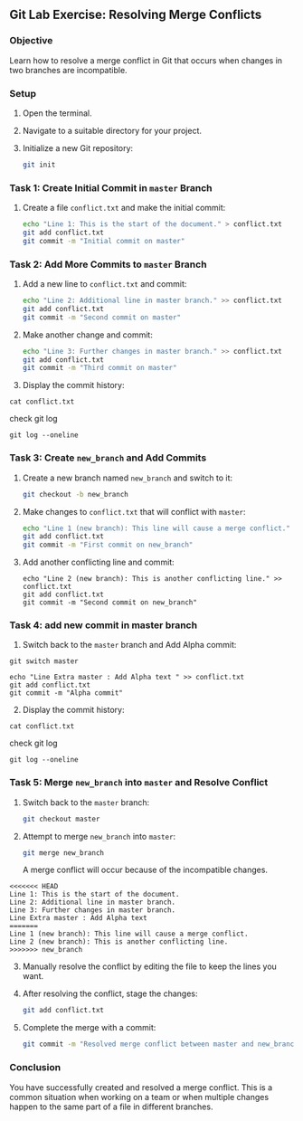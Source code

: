 
## Git Lab Exercise: Resolving Merge Conflicts

### Objective
Learn how to resolve a merge conflict in Git that occurs when changes in two branches are incompatible.

### Setup

1. Open the terminal.
2. Navigate to a suitable directory for your project.
3. Initialize a new Git repository:

   ```bash
   git init
   ```

### Task 1: Create Initial Commit in `master` Branch

1. Create a file `conflict.txt` and make the initial commit:

   ```bash
   echo "Line 1: This is the start of the document." > conflict.txt
   git add conflict.txt
   git commit -m "Initial commit on master"
   ```

### Task 2: Add More Commits to `master` Branch

1. Add a new line to `conflict.txt` and commit:

   ```bash
   echo "Line 2: Additional line in master branch." >> conflict.txt
   git add conflict.txt
   git commit -m "Second commit on master"
   ```

2. Make another change and commit:

   ```bash
   echo "Line 3: Further changes in master branch." >> conflict.txt
   git add conflict.txt
   git commit -m "Third commit on master"
   ```

 3. Display the commit history:

   ```
   cat conflict.txt
   ```

   check git log
    
    git log --oneline
    


### Task 3: Create `new_branch` and Add Commits

1. Create a new branch named `new_branch` and switch to it:

   ```bash
   git checkout -b new_branch
   ```

2. Make changes to `conflict.txt` that will conflict with `master`:

   ```bash
   echo "Line 1 (new branch): This line will cause a merge conflict." > conflict.txt
   git add conflict.txt
   git commit -m "First commit on new_branch"
   ```

3. Add another conflicting line and commit:

   ```
   echo "Line 2 (new branch): This is another conflicting line." >> conflict.txt
   git add conflict.txt
   git commit -m "Second commit on new_branch"
   ```

  ### Task 4: add new commit in master branch

 1. Switch back to the `master` branch and Add Alpha commit:

  
   ```
   git switch master
   ```
   
   ```
   echo "Line Extra master : Add Alpha text " >> conflict.txt
   git add conflict.txt
   git commit -m "Alpha commit"
   ```



 2. Display the commit history:


   ```
   cat conflict.txt
   ```

   check git log

    
    git log --oneline
    
    


### Task 5: Merge `new_branch` into `master` and Resolve Conflict

1. Switch back to the `master` branch:

   ```bash
   git checkout master
   ```

2. Attempt to merge `new_branch` into `master`:

   ```bash
   git merge new_branch
   ```

   A merge conflict will occur because of the incompatible changes.

```
<<<<<<< HEAD
Line 1: This is the start of the document.
Line 2: Additional line in master branch.
Line 3: Further changes in master branch.
Line Extra master : Add Alpha text 
=======
Line 1 (new branch): This line will cause a merge conflict.
Line 2 (new branch): This is another conflicting line.
>>>>>>> new_branch

```


3. Manually resolve the conflict by editing the file to keep the lines you want.
4. After resolving the conflict, stage the changes:

   ```bash
   git add conflict.txt
   ```

5. Complete the merge with a commit:

   ```bash
   git commit -m "Resolved merge conflict between master and new_branch"
   ```

### Conclusion

You have successfully created and resolved a merge conflict. This is a common situation when working on a team or when multiple changes happen to the same part of a file in different branches.

